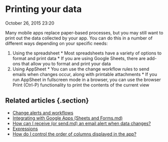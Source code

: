 #  Printing your data


October 26, 2015 23:20

Many mobile apps replace paper-based processes, but you may still want to
print out the data collected by your app. You can do this in a number of
different ways depending on your specific needs:

  1. Using the spreadsheet 
    * Most spreadsheets have a variety of options to format and print data
    * If you are using Google Sheets, there are add-ons that allow you to format and print your data
  2. Using AppSheet 
    * You can use the change workflow rules to send emails when changes occur, along with printable attachments
    * If you run AppSheet in fullscreen mode in a browser, you can use the browser Print (Ctrl-P) functionality to print the contents of the current view


## Related articles {.section}

  * [Change alerts and workflows](Change-alerts-and-workflows.md)
  * [Integrating with Google Apps (Sheets and Forms.md)](Integrating-with-Google-Apps-Sheets-and-Forms-.md)
  * [How can I receive (or send.md) an email alert when data changes?](How-can-I-receive-or-send-an-email-alert-when-data-changes-.md)
  * [Expressions](Expressions.md)
  * [How do I control the order of columns displayed in the app?](How-do-I-control-the-order-of-columns-displayed-in-the-app-.md)

